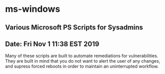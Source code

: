 # ms-windows
## Various Microsoft PS Scripts for Sysadmins
## Date: Fri Nov 1 11:38 EST 2019

Many of these scripts are built to automate remediations for vulnerabilities. 
They are built in mind that you do not want to alert the user of any changes,
and supress forced reboots in order to maintain an uninterrupted workflow.
